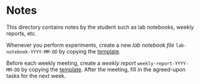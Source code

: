 # Notes

This directory contains notes by the student such as lab notebooks, weekly reports, etc.

Whenever you perform experiments, create a new *lab notebook file* `lab-notebook-YYYY-MM-DD` by copying the [template](./template-lab-notebook.md).

Before each weekly meeting, create a *weekly report* `weekly-report-YYYY-MM-DD` by copying the [template](template-weekly-report.md).
After the meeting, fill in the agreed-upon tasks for the next week.
